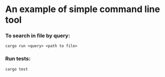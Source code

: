 # An example of simple command line tool

### To search in file by query:

`cargo run <query> <path to file>`

### Run tests:

`cargo test`
